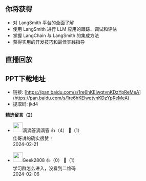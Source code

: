 ## 你将获得

- 对 LangSmith 平台的全面了解
- 使用 LangSmith 进行 LLM 应用的跟踪、调试和评估
- 掌握 LangChain 与 LangSmith 的集成方法
- 获得实用的开发技巧和最佳实践指导

## 直播回放

## PPT下载地址

- 链接: [https://pan.baidu.com/s/1re6hKElwqtvnKDzYpReMeA](https://pan.baidu.com/s/1re6hKElwqtvnKDzYpReMeA)
- 提取码: jkd4
<div><strong>精选留言（2）</strong></div><ul>
<li><img src="https://static001.geekbang.org/account/avatar/00/15/1d/fa/89d625ed.jpg" width="30px"><span>滴滴答滴滴答</span> 👍（4） 💬（1）<div>佳哥讲的确实很赞！</div>2024-02-21</li><br/><li><img src="" width="30px"><span>Geek2808</span> 👍（0） 💬（1）<div>学习群怎么进入，没看到二维码</div>2024-02-06</li><br/>
</ul>